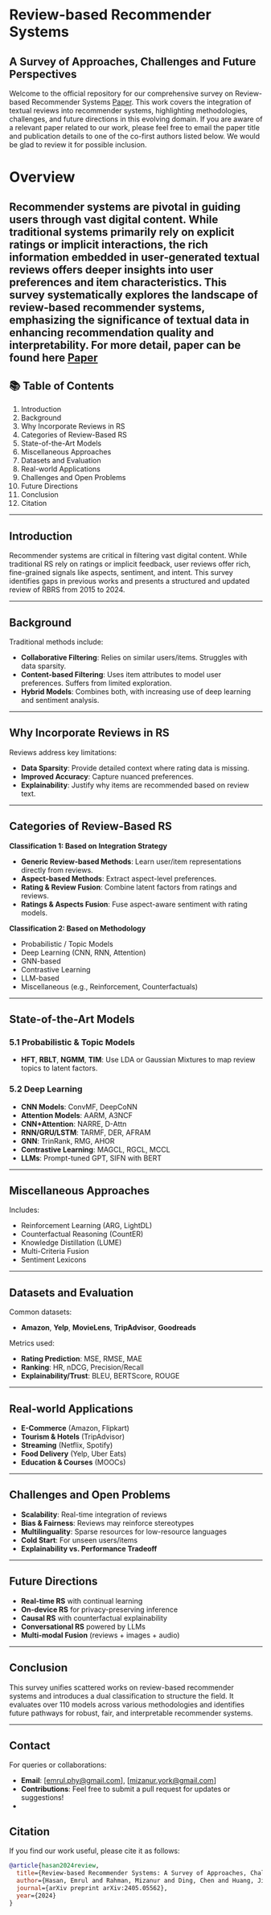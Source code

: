 # Review-based Recommender Systems  
## A Survey of Approaches, Challenges and Future Perspectives

Welcome to the official repository for our comprehensive survey on Review-based Recommender Systems [Paper](https://arxiv.org/abs/2405.05562). This work covers the integration of textual reviews into recommender systems, highlighting methodologies, challenges, and future directions in this evolving domain. If you are aware of a relevant paper related to our work, please feel free to email the paper title and publication details to one of the co-first authors listed below. We would be glad to review it for possible inclusion.

# Overview

Recommender systems are pivotal in guiding users through vast digital content. While traditional systems primarily rely on explicit ratings or implicit interactions, the rich information embedded in user-generated textual reviews offers deeper insights into user preferences and item characteristics. This survey systematically explores the landscape of review-based recommender systems, emphasizing the significance of textual data in enhancing recommendation quality and interpretability. For more detail, paper can be found here [Paper](https://arxiv.org/abs/2405.05562)
---

## 📚 Table of Contents

1. Introduction  
2. Background  
3. Why Incorporate Reviews in RS  
4. Categories of Review-Based RS  
5. State-of-the-Art Models  
6. Miscellaneous Approaches  
7. Datasets and Evaluation  
8. Real-world Applications  
9. Challenges and Open Problems  
10. Future Directions  
11. Conclusion    
12. Citation  

---

## Introduction

Recommender systems are critical in filtering vast digital content. While traditional RS rely on ratings or implicit feedback, user reviews offer rich, fine-grained signals like aspects, sentiment, and intent. This survey identifies gaps in previous works and presents a structured and updated review of RBRS from 2015 to 2024.

---

## Background

Traditional methods include:

- **Collaborative Filtering**: Relies on similar users/items. Struggles with data sparsity.
- **Content-based Filtering**: Uses item attributes to model user preferences. Suffers from limited exploration.
- **Hybrid Models**: Combines both, with increasing use of deep learning and sentiment analysis.

---

## Why Incorporate Reviews in RS

Reviews address key limitations:

- **Data Sparsity**: Provide detailed context where rating data is missing.
- **Improved Accuracy**: Capture nuanced preferences.
- **Explainability**: Justify why items are recommended based on review text.

---

## Categories of Review-Based RS

**Classification 1: Based on Integration Strategy**
- **Generic Review-based Methods**: Learn user/item representations directly from reviews.
- **Aspect-based Methods**: Extract aspect-level preferences.
- **Rating & Review Fusion**: Combine latent factors from ratings and reviews.
- **Ratings & Aspects Fusion**: Fuse aspect-aware sentiment with rating models.

**Classification 2: Based on Methodology**
- Probabilistic / Topic Models  
- Deep Learning (CNN, RNN, Attention)  
- GNN-based  
- Contrastive Learning  
- LLM-based  
- Miscellaneous (e.g., Reinforcement, Counterfactuals)

---

## State-of-the-Art Models

### 5.1 Probabilistic & Topic Models  
- **HFT**, **RBLT**, **NGMM**, **TIM**: Use LDA or Gaussian Mixtures to map review topics to latent factors.

### 5.2 Deep Learning  
- **CNN Models**: ConvMF, DeepCoNN  
- **Attention Models**: AARM, A3NCF  
- **CNN+Attention**: NARRE, D-Attn  
- **RNN/GRU/LSTM**: TARMF, DER, AFRAM  
- **GNN**: TrinRank, RMG, AHOR  
- **Contrastive Learning**: MAGCL, RGCL, MCCL  
- **LLMs**: Prompt-tuned GPT, SIFN with BERT  

---

## Miscellaneous Approaches

Includes:
- Reinforcement Learning (ARG, LightDL)
- Counterfactual Reasoning (CountER)
- Knowledge Distillation (LUME)
- Multi-Criteria Fusion
- Sentiment Lexicons

---

## Datasets and Evaluation

Common datasets:  
- **Amazon**, **Yelp**, **MovieLens**, **TripAdvisor**, **Goodreads**

Metrics used:  
- **Rating Prediction**: MSE, RMSE, MAE  
- **Ranking**: HR, nDCG, Precision/Recall  
- **Explainability/Trust**: BLEU, BERTScore, ROUGE

---

## Real-world Applications

- **E-Commerce** (Amazon, Flipkart)  
- **Tourism & Hotels** (TripAdvisor)  
- **Streaming** (Netflix, Spotify)  
- **Food Delivery** (Yelp, Uber Eats)  
- **Education & Courses** (MOOCs)  

---

## Challenges and Open Problems

- **Scalability**: Real-time integration of reviews
- **Bias & Fairness**: Reviews may reinforce stereotypes
- **Multilinguality**: Sparse resources for low-resource languages
- **Cold Start**: For unseen users/items
- **Explainability vs. Performance Tradeoff**

---

## Future Directions

- **Real-time RS** with continual learning  
- **On-device RS** for privacy-preserving inference  
- **Causal RS** with counterfactual explainability  
- **Conversational RS** powered by LLMs  
- **Multi-modal Fusion** (reviews + images + audio)  

---

## Conclusion

This survey unifies scattered works on review-based recommender systems and introduces a dual classification to structure the field. It evaluates over 110 models across various methodologies and identifies future pathways for robust, fair, and interpretable recommender systems.

---
## Contact
For queries or collaborations:
- **Email**: [emrul.phy@gmail.com], [mizanur.york@gmail.com]
- **Contributions**: Feel free to submit a pull request for updates or suggestions!
- 
## Citation
If you find our work useful, please cite it as follows:

```bibtex
@article{hasan2024review,
  title={Review-based Recommender Systems: A Survey of Approaches, Challenges and Future Perspectives},
  author={Hasan, Emrul and Rahman, Mizanur and Ding, Chen and Huang, Jimmy Xiangji and Raza, Shaina},
  journal={arXiv preprint arXiv:2405.05562},
  year={2024}
}

```
